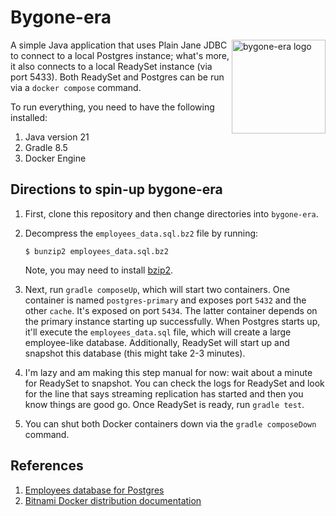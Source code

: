 
# Bygone-era 

<img src="img/logo.png" align="right"
     alt="bygone-era logo" width="150" height="150">

A simple Java application that uses Plain Jane JDBC to connect to a local Postgres instance; 
what's more, it also connects to a local ReadySet instance (via port 5433). Both ReadySet and
Postgres can be run via a `docker compose` command. 

To run everything, you need to have the following installed:

1. Java version 21
2. Gradle 8.5
3. Docker Engine

## Directions to spin-up bygone-era

1. First, clone this repository and then change directories into `bygone-era`.

2. Decompress the `employees_data.sql.bz2` file by running:

    ```
    $ bunzip2 employees_data.sql.bz2
    ```

    Note, you may need to install [bzip2](https://en.wikipedia.org/wiki/Bzip2). 


2. Next, run `gradle composeUp`, which will start two containers. One container is named `postgres-primary` and exposes port `5432` and the other `cache`. It's exposed on port `5434`. The latter container depends on the primary instance starting up successfully. When Postgres starts up, it'll execute the `employees_data.sql` file, which will create a large employee-like database. Additionally, ReadySet will start up and snapshot this database (this might take 2-3 minutes). 

3. I'm lazy and am making this step manual for now: wait about a minute for ReadySet to snapshot. You can check the logs for ReadySet and look for the line that says streaming replication has started and then you know things are good go. Once ReadySet is ready, run `gradle test`. 

4. You can shut both Docker containers down via the `gradle composeDown` command. 

## References

1. [Employees database for Postgres](https://github.com/h8/employees-database)
1. [Bitnami Docker distribution documentation](https://hub.docker.com/r/bitnami/postgresql)